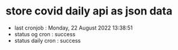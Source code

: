 # store covid daily api as json data

- last cronjob : Monday, 22 August 2022 13:38:51
- status og cron : success
- status daily cron : success
      
      